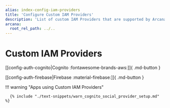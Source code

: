 ```yaml
---
alias: index-config-iam-providers
title: 'Configure Custom IAM Providers'
description: 'List of custom IAM Providers that are supported by Arcana Auth for onboarding Web3 app users in apps integrated with the Arcana SDK.'
arcana:
  root_rel_path: ../..
---
```


# Custom IAM Providers

[[config-auth-cognito|Cognito :fontawesome-brands-aws:]]{ .md-button }

[[config-auth-firebase|Firebase :material-firebase:]]{ .md-button }


<!--

\[[config-auth-auth0| Auth0 :fontawesome-brands-discord:]]{ .md-button }

\[[config-auth-okta|Okta :fontawesome-brands-github:]]{ .md-button }

-->

!!! warning "Apps using Custom IAM Providers"

      {% include "./text-snippets/warn_cognito_social_provider_setup.md" %}   
